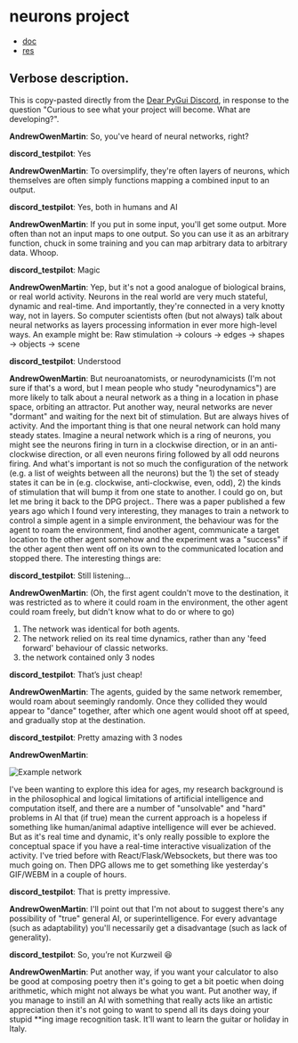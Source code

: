 # neurons project

- [doc](./doc/)
- [res](./res/)

## Verbose description.

This is copy-pasted directly from the [Dear PyGui Discord](https://discord.gg/JQDPD8Vd), in response to the question "Curious to see what your project will become. What are developing?".

**AndrewOwenMartin**: So, you've heard of neural networks, right?

**discord_testpilot**: Yes

**AndrewOwenMartin**: To oversimplify, they're often layers of neurons, which themselves are often simply functions mapping a combined input to an output.

**discord_testpilot**: Yes, both in humans and AI

**AndrewOwenMartin**: If you put in some input, you'll get some output. More often than not an input maps to one output.
So you can use it as an arbitrary function, chuck in some training and you can map arbitrary data to arbitrary data. Whoop.

**discord_testpilot**: Magic

**AndrewOwenMartin**: Yep, but it's not a good analogue of biological brains, or real world activity.
Neurons in the real world are very much stateful, dynamic and real-time.
And importantly, they're connected in a very knotty way, not in layers.
So computer scientists often (but not always) talk about neural networks as layers processing information in ever more high-level ways.
An example might be: Raw stimulation -> colours -> edges -> shapes -> objects -> scene

**discord_testpilot**: Understood

**AndrewOwenMartin**: But neuroanatomists, or neurodynamicists (I'm not sure if that's a word, but I mean people who study "neurodynamics") are more likely to talk about a neural network as a thing in a location in phase space, orbiting an attractor.
Put another way, neural networks are never "dormant" and waiting for the next bit of stimulation.
But are always hives of activity.
And the important thing is that one neural network can hold many steady states.
Imagine a neural network which is a ring of neurons, you might see the neurons firing in turn in a clockwise direction, or in an anti-clockwise direction, or all even neurons firing followed by all odd neurons firing.
And what's important is not so much the configuration of the network (e.g. a list of weights between all the neurons) but the 1) the set of steady states it can be in (e.g. clockwise, anti-clockwise, even, odd), 2) the kinds of stimulation that will bump it from one state to another.
I could go on, but let me bring it back to the DPG project..
There was a paper published a few years ago which I found very interesting, they manages to train a network to control a simple agent in a simple environment, the behaviour was for the agent to roam the environment, find another agent, communicate a target location to the other agent somehow and the experiment was a "success" if the other agent then went off on its own to the communicated location and stopped there.
The interesting things are:

**discord_testpilot**: Still listening...

**AndrewOwenMartin**: (Oh, the first agent couldn't move to the destination, it was restricted as to where it could roam in the environment, the other agent could roam freely, but didn't know what to do or where to go)

 1. The network was identical for both agents.
 2. The network relied on its real time dynamics, rather than any 'feed forward' behaviour of classic networks.
 3. the network contained only 3 nodes

**discord_testpilot**: That’s just cheap!

**AndrewOwenMartin**: The agents, guided by the same network remember, would roam about seemingly randomly. Once they collided they would appear to "dance" together, after which one agent would shoot off at speed, and gradually stop at the destination.

**discord_testpilot**: Pretty amazing with 3 nodes

**AndrewOwenMartin**: 

![Example network](./doc/network.png)

I've been wanting to explore this idea for ages, my research background is in the philosophical and logical limitations of artificial intelligence and computation itself, and there are a number of "unsolvable" and "hard" problems in AI that (if true) mean the current approach is a hopeless if something like human/animal adaptive intelligence will ever be achieved.
But as it's real time and dynamic, it's only really possible to explore the conceptual space if you have a real-time interactive visualization of the activity.
I've tried before with React/Flask/Websockets, but there was too much going on.
Then DPG allows me to get something like yesterday's GIF/WEBM in a couple of hours.

**discord_testpilot**: That is pretty impressive.

**AndrewOwenMartin**: I'll point out that I'm not about to suggest there's any possibility of "true" general AI, or superintelligence. For every advantage (such as adaptability) you'll necessarily get a disadvantage (such as lack of generality).

**discord_testpilot**: So, you’re not Kurzweil :laughing:

**AndrewOwenMartin**: Put another way, if you want your calculator to also be good at composing poetry then it's going to get a bit poetic when doing arithmetic, which might not always be what you want.
Put another way, if you manage to instill an AI with something that really acts like an artistic appreciation then it's not going to want to spend all its days doing your stupid **ing image recognition task. It'll want to learn the guitar or holiday in Italy.
